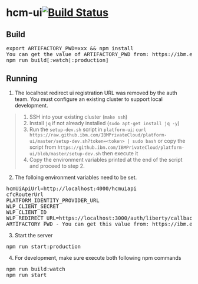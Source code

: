 # hcm-ui[![Build Status](https://travis.ibm.com/IBMPrivateCloud/hcm-ui.svg?token=FQtRyxd2oucrshZSEEqZ&branch=master)](https://travis.ibm.com/IBMPrivateCloud/hcm-ui)

## Build

<pre>
export ARTIFACTORY_PWD=xxx && npm install
You can get the value of ARTIFACTORY_PWD from: https://ibm.ent.box.com/notes/287638278960
npm run build[:watch|:production]
</pre>

## Running
1. The localhost redirect ui registration URL was removed by the auth team.  You must configure an existing cluster to support local development.

> 1. SSH into your existing cluster (`make ssh`)
> 2. Install `jq` if not already installed (`sudo apt-get install jq -y`)
> 3. Run the `setup-dev.sh` script in `platform-ui`: `curl https://raw.github.ibm.com/IBMPrivateCloud/platform-ui/master/setup-dev.sh?token=<token> | sudo bash`
>    or copy the script from `https://github.ibm.com/IBMPrivateCloud/platform-ui/blob/master/setup-dev.sh` then execute it
> 4. Copy the environment variables printed at the end of the script and proceed to step 2.

2. The folloing environment variables need to be set.
<pre>
hcmUiApiUrl=http://localhost:4000/hcmuiapi
cfcRouterUrl
PLATFORM_IDENTITY_PROVIDER_URL
WLP_CLIENT_SECRET
WLP_CLIENT_ID
WLP_REDIRECT_URL=https://localhost:3000/auth/liberty/callback
ARTIFACTORY_PWD - You can get this value from: https://ibm.ent.box.com/notes/287638278960
</pre>

3. Start the server
<pre>
npm run start:production
</pre>

4. For development, make sure execute both following npm commands
<pre>
npm run build:watch
npm run start
</pre>
